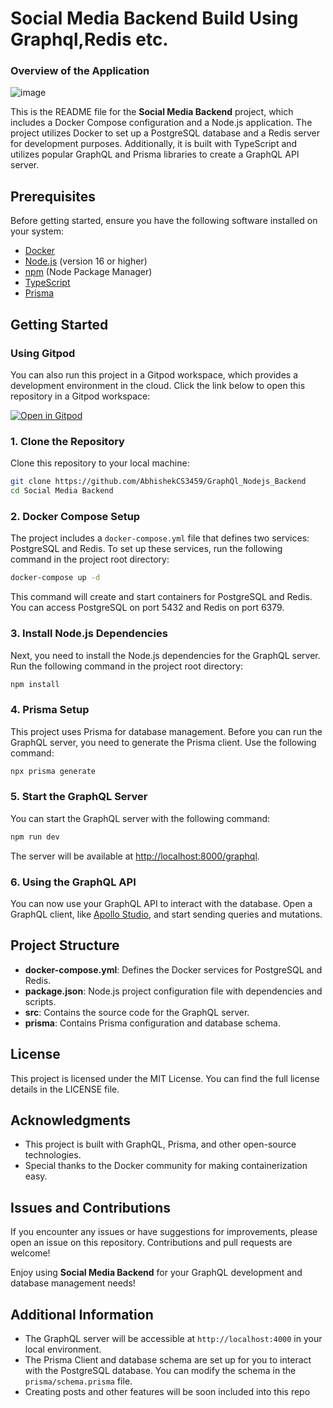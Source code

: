 # Social Media Backend Build Using Graphql,Redis etc.
### Overview of the Application
![image](https://github.com/AbhishekCS3459/SocialMedia_Backend/assets/94506000/fe9e1bd1-0e22-48bb-b6fb-c4efe527e044)


This is the README file for the **Social Media Backend** project, which includes a Docker Compose configuration and a Node.js application. The project utilizes Docker to set up a PostgreSQL database and a Redis server for development purposes. Additionally, it is built with TypeScript and utilizes popular GraphQL and Prisma libraries to create a GraphQL API server.

## Prerequisites

Before getting started, ensure you have the following software installed on your system:

- [Docker](https://www.docker.com/)
- [Node.js](https://nodejs.org/) (version 16 or higher)
- [npm](https://www.npmjs.com/) (Node Package Manager)
- [TypeScript](https://www.typescriptlang.org/)
- [Prisma](https://www.prisma.io/)

## Getting Started




### Using Gitpod

You can also run this project in a Gitpod workspace, which provides a development environment in the cloud. Click the link below to open this repository in a Gitpod workspace:

[![Open in Gitpod](https://gitpod.io/button/open-in-gitpod.svg)](https://gitpod.io/#https://github.com/your-username/GraphQl_Nodejs_Backend)

### 1. Clone the Repository

Clone this repository to your local machine:

```bash
git clone https://github.com/AbhishekCS3459/GraphQl_Nodejs_Backend
cd Social Media Backend
```

### 2. Docker Compose Setup

The project includes a `docker-compose.yml` file that defines two services: PostgreSQL and Redis. To set up these services, run the following command in the project root directory:

```bash
docker-compose up -d
```

This command will create and start containers for PostgreSQL and Redis. You can access PostgreSQL on port 5432 and Redis on port 6379.

### 3. Install Node.js Dependencies

Next, you need to install the Node.js dependencies for the GraphQL server. Run the following command in the project root directory:

```bash
npm install
```

### 4. Prisma Setup

This project uses Prisma for database management. Before you can run the GraphQL server, you need to generate the Prisma client. Use the following command:

```bash
npx prisma generate
```

### 5. Start the GraphQL Server

You can start the GraphQL server with the following command:

```bash
npm run dev
```

The server will be available at [http://localhost:8000/graphql](http://localhost:8000/graphql).

### 6. Using the GraphQL API

You can now use your GraphQL API to interact with the database. Open a GraphQL client, like [Apollo Studio](https://studio.apollographql.com/), and start sending queries and mutations.

## Project Structure

- **docker-compose.yml**: Defines the Docker services for PostgreSQL and Redis.
- **package.json**: Node.js project configuration file with dependencies and scripts.
- **src**: Contains the source code for the GraphQL server.
- **prisma**: Contains Prisma configuration and database schema.

## License

This project is licensed under the MIT License. You can find the full license details in the LICENSE file.

## Acknowledgments

- This project is built with GraphQL, Prisma, and other open-source technologies.
- Special thanks to the Docker community for making containerization easy.

## Issues and Contributions

If you encounter any issues or have suggestions for improvements, please open an issue on this repository. Contributions and pull requests are welcome!

Enjoy using **Social Media Backend** for your GraphQL development and database management needs!

## Additional Information

- The GraphQL server will be accessible at `http://localhost:4000` in your local environment.
- The Prisma Client and database schema are set up for you to interact with the PostgreSQL database. You can modify the schema in the `prisma/schema.prisma` file.
- Creating posts and other features will be soon included into this repo
